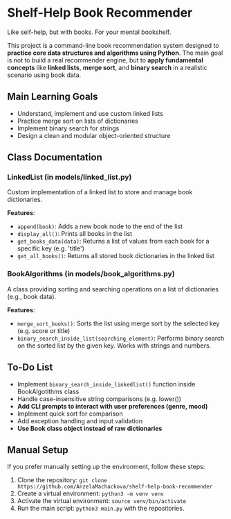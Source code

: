 # Shelf-Help Book Recommender
Like self-help, but with books. For your mental bookshelf.

This project is a command-line book recommendation system designed to **practice core data structures and algorithms using Python**. The main goal is not to build a real recommender engine, but to **apply fundamental concepts** like **linked lists**, **merge sort**, and **binary search** in a realistic scenario using book data.

## Main Learning Goals

- Understand, implement and use custom linked lists
- Practice merge sort on lists of dictionaries
- Implement binary search for strings
- Design a clean and modular object-oriented structure

## Class Documentation

### LinkedList (in models/linked_list.py)

Custom implementation of a linked list to store and manage book dictionaries.

**Features**:

- `append(book)`: Adds a new book node to the end of the list
- `display_all()`: Prints all books in the list
- `get_books_data(data)`: Returns a list of values from each book for a specific key (e.g. 'title')
- `get_all_books()`: Returns all stored book dictionaries in the linked list

### BookAlgorithms (in models/book_algorithms.py)

A class providing sorting and searching operations on a list of dictionaries (e.g., book data).

**Features**:

- `merge_sort_books()`: Sorts the list using merge sort by the selected key (e.g. score or title)
- `binary_search_inside_list(searching_element)`: Performs binary search on the sorted list by the given key. Works with strings and numbers.

## To-Do List

- Implement `binary_search_inside_linkedlist()` function inside BookAlgotithms class
- Handle case-insensitive string comparisons (e.g. lower())
- **Add CLI prompts to interact with user preferences (genre, mood)**
- Implement quick sort for comparison
- Add exception handling and input validation
- **Use Book class object instead of raw dictionaries**

## Manual Setup

If you prefer manually setting up the environment, follow these steps:

1. Clone the repository: `git clone https://github.com/AnzelaMachackova/shelf-help-book-recommender`
2. Create a virtual environment: `python3 -m venv venv`
3. Activate the virtual environment: `source venv/bin/activate`
4. Run the main script: `python3 main.py` with the repositories.
